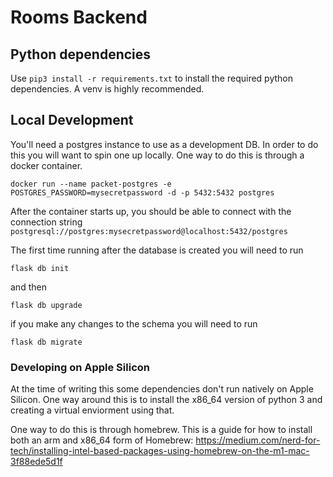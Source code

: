 # Rooms Backend

## Python dependencies
Use ```pip3 install -r requirements.txt``` to install the required python dependencies. A venv is highly recommended.

## Local Development

You'll need a postgres instance to use as a development DB. In order to do this you will want to spin one up locally. One way to do this is through a docker container.
    
    docker run --name packet-postgres -e POSTGRES_PASSWORD=mysecretpassword -d -p 5432:5432 postgres

After the container starts up, you should be able to connect with the connection string `postgresql://postgres:mysecretpassword@localhost:5432/postgres`

The first time running after the database is created you will need to run

    flask db init

and then

    flask db upgrade

if you make any changes to the schema you will need to run

    flask db migrate

### Developing on Apple Silicon

At the time of writing this some dependencies don't run natively on Apple Silicon. One way around this is to install the x86_64 version of python 3 and creating a virtual enviorment using that.

One way to do this is through homebrew. This is a guide for how to install both an arm and x86_64 form of Homebrew: https://medium.com/nerd-for-tech/installing-intel-based-packages-using-homebrew-on-the-m1-mac-3f88ede5d1f